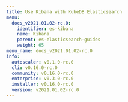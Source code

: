 ```yaml
---
title: Use Kibana with KubeDB Elasticsearch
menu:
  docs_v2021.01.02-rc.0:
    identifier: es-kibana
    name: Kibana
    parent: es-elasticsearch-guides
    weight: 65
menu_name: docs_v2021.01.02-rc.0
info:
  autoscaler: v0.1.0-rc.0
  cli: v0.16.0-rc.0
  community: v0.16.0-rc.0
  enterprise: v0.3.0-rc.0
  installer: v0.16.0-rc.0
  version: v2021.01.02-rc.0
---
```


